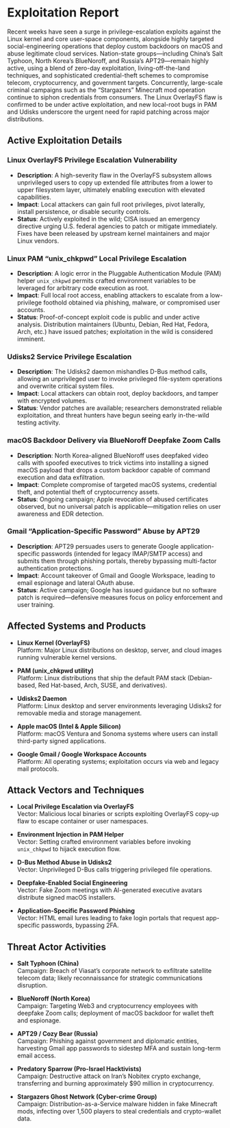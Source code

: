 # Exploitation Report

Recent weeks have seen a surge in privilege-escalation exploits against the Linux kernel and core user-space components, alongside highly targeted social-engineering operations that deploy custom backdoors on macOS and abuse legitimate cloud services. Nation-state groups—including China’s Salt Typhoon, North Korea’s BlueNoroff, and Russia’s APT29—remain highly active, using a blend of zero-day exploitation, living-off-the-land techniques, and sophisticated credential-theft schemes to compromise telecom, cryptocurrency, and government targets. Concurrently, large-scale criminal campaigns such as the “Stargazers” Minecraft mod operation continue to siphon credentials from consumers. The Linux OverlayFS flaw is confirmed to be under active exploitation, and new local-root bugs in PAM and Udisks underscore the urgent need for rapid patching across major distributions.

## Active Exploitation Details

### Linux OverlayFS Privilege Escalation Vulnerability
- **Description**: A high-severity flaw in the OverlayFS subsystem allows unprivileged users to copy up extended file attributes from a lower to upper filesystem layer, ultimately enabling execution with elevated capabilities.
- **Impact**: Local attackers can gain full root privileges, pivot laterally, install persistence, or disable security controls.
- **Status**: Actively exploited in the wild; CISA issued an emergency directive urging U.S. federal agencies to patch or mitigate immediately. Fixes have been released by upstream kernel maintainers and major Linux vendors.

### Linux PAM “unix_chkpwd” Local Privilege Escalation
- **Description**: A logic error in the Pluggable Authentication Module (PAM) helper `unix_chkpwd` permits crafted environment variables to be leveraged for arbitrary code execution as root.
- **Impact**: Full local root access, enabling attackers to escalate from a low-privilege foothold obtained via phishing, malware, or compromised user accounts.
- **Status**: Proof-of-concept exploit code is public and under active analysis. Distribution maintainers (Ubuntu, Debian, Red Hat, Fedora, Arch, etc.) have issued patches; exploitation in the wild is considered imminent.

### Udisks2 Service Privilege Escalation
- **Description**: The Udisks2 daemon mishandles D-Bus method calls, allowing an unprivileged user to invoke privileged file-system operations and overwrite critical system files.
- **Impact**: Local attackers can obtain root, deploy backdoors, and tamper with encrypted volumes.
- **Status**: Vendor patches are available; researchers demonstrated reliable exploitation, and threat hunters have begun seeing early in-the-wild testing activity.

### macOS Backdoor Delivery via BlueNoroff Deepfake Zoom Calls
- **Description**: North Korea-aligned BlueNoroff uses deepfaked video calls with spoofed executives to trick victims into installing a signed macOS payload that drops a custom backdoor capable of command execution and data exfiltration.
- **Impact**: Complete compromise of targeted macOS systems, credential theft, and potential theft of cryptocurrency assets.
- **Status**: Ongoing campaign; Apple revocation of abused certificates observed, but no universal patch is applicable—mitigation relies on user awareness and EDR detection.

### Gmail “Application-Specific Password” Abuse by APT29
- **Description**: APT29 persuades users to generate Google application-specific passwords (intended for legacy IMAP/SMTP access) and submits them through phishing portals, thereby bypassing multi-factor authentication protections.
- **Impact**: Account takeover of Gmail and Google Workspace, leading to email espionage and lateral OAuth abuse.
- **Status**: Active campaign; Google has issued guidance but no software patch is required—defensive measures focus on policy enforcement and user training.

## Affected Systems and Products

- **Linux Kernel (OverlayFS)**  
  Platform: Major Linux distributions on desktop, server, and cloud images running vulnerable kernel versions.

- **PAM (unix_chkpwd utility)**  
  Platform: Linux distributions that ship the default PAM stack (Debian-based, Red Hat-based, Arch, SUSE, and derivatives).

- **Udisks2 Daemon**  
  Platform: Linux desktop and server environments leveraging Udisks2 for removable media and storage management.

- **Apple macOS (Intel & Apple Silicon)**  
  Platform: macOS Ventura and Sonoma systems where users can install third-party signed applications.

- **Google Gmail / Google Workspace Accounts**  
  Platform: All operating systems; exploitation occurs via web and legacy mail protocols.

## Attack Vectors and Techniques

- **Local Privilege Escalation via OverlayFS**  
  Vector: Malicious local binaries or scripts exploiting OverlayFS copy-up flaw to escape container or user namespaces.

- **Environment Injection in PAM Helper**  
  Vector: Setting crafted environment variables before invoking `unix_chkpwd` to hijack execution flow.

- **D-Bus Method Abuse in Udisks2**  
  Vector: Unprivileged D-Bus calls triggering privileged file operations.

- **Deepfake-Enabled Social Engineering**  
  Vector: Fake Zoom meetings with AI-generated executive avatars distribute signed macOS installers.

- **Application-Specific Password Phishing**  
  Vector: HTML email lures leading to fake login portals that request app-specific passwords, bypassing 2FA.

## Threat Actor Activities

- **Salt Typhoon (China)**  
  Campaign: Breach of Viasat’s corporate network to exfiltrate satellite telecom data; likely reconnaissance for strategic communications disruption.

- **BlueNoroff (North Korea)**  
  Campaign: Targeting Web3 and cryptocurrency employees with deepfake Zoom calls; deployment of macOS backdoor for wallet theft and espionage.

- **APT29 / Cozy Bear (Russia)**  
  Campaign: Phishing against government and diplomatic entities, harvesting Gmail app passwords to sidestep MFA and sustain long-term email access.

- **Predatory Sparrow (Pro-Israel Hacktivists)**  
  Campaign: Destructive attack on Iran’s Nobitex crypto exchange, transferring and burning approximately $90 million in cryptocurrency.

- **Stargazers Ghost Network (Cyber-crime Group)**  
  Campaign: Distribution-as-a-Service malware hidden in fake Minecraft mods, infecting over 1,500 players to steal credentials and crypto-wallet data.

